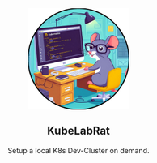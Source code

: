 <div align="center">

<img src="./assets/KubeLabRat.png" align="center" width="200px" height="200px"/>

## KubeLabRat
Setup a local K8s Dev-Cluster on demand.

</div>